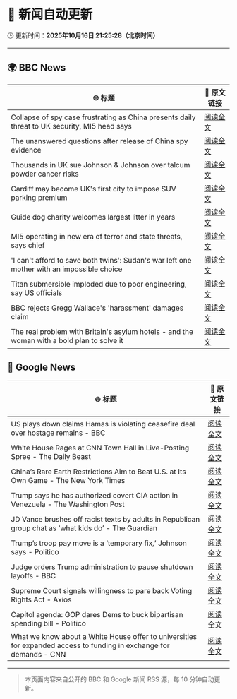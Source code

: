# 🧠 新闻自动更新

🕒 更新时间：**2025年10月16日 21:25:28（北京时间）**

---

## 🌍 BBC News

| 🌐 标题 | 🔗 原文链接 |
|--------|-------------|
| Collapse of spy case frustrating as China presents daily threat to UK security, MI5 head says | [阅读全文](https://www.bbc.com/news/articles/c0ex172rxwzo?at_medium=RSS&at_campaign=rss) |
| The unanswered questions after release of China spy evidence | [阅读全文](https://www.bbc.com/news/articles/cp3x55rqdy5o?at_medium=RSS&at_campaign=rss) |
| Thousands in UK sue Johnson & Johnson over talcum powder cancer risks | [阅读全文](https://www.bbc.com/news/articles/c797wv928g8o?at_medium=RSS&at_campaign=rss) |
| Cardiff may become UK's first city to impose SUV parking premium | [阅读全文](https://www.bbc.com/news/articles/c04gpp4w0rdo?at_medium=RSS&at_campaign=rss) |
| Guide dog charity welcomes largest litter in years | [阅读全文](https://www.bbc.com/news/articles/c04glp477ygo?at_medium=RSS&at_campaign=rss) |
| MI5 operating in new era of terror and state threats, says chief | [阅读全文](https://www.bbc.com/news/articles/cgr40w2zereo?at_medium=RSS&at_campaign=rss) |
| 'I can't afford to save both twins': Sudan's war left one mother with an impossible choice | [阅读全文](https://www.bbc.com/news/articles/cre5rng5808o?at_medium=RSS&at_campaign=rss) |
| Titan submersible imploded due to poor engineering, say US officials | [阅读全文](https://www.bbc.com/news/articles/cdeg7y4171xo?at_medium=RSS&at_campaign=rss) |
| BBC rejects Gregg Wallace's 'harassment' damages claim | [阅读全文](https://www.bbc.com/news/articles/ce8z0lx0e71o?at_medium=RSS&at_campaign=rss) |
| The real problem with Britain's asylum hotels - and the woman with a bold plan to solve it | [阅读全文](https://www.bbc.com/news/articles/cdx4rrrvg8do?at_medium=RSS&at_campaign=rss) |

## 📰 Google News

| 🌐 标题 | 🔗 原文链接 |
|--------|-------------|
| US plays down claims Hamas is violating ceasefire deal over hostage remains - BBC | [阅读全文](https://news.google.com/rss/articles/CBMiWkFVX3lxTFBhaVpvUTVnR3dZZmFheXphUmxpX0NoYjVXZGtGSDFScnRfMHd1eGpuRzZ5N09rSnBMUmhVamQ2MjBnczg0ZXhrTHc3MW5sNWVZZjZDQ2pVVWZyUdIBX0FVX3lxTFB0NXNYN2puYUhlMlR5ZG12UlVRM1F3OVR4TUVPTjU3MG5xc3ExT1FzQmRrcFhBeHVXczdZOTNJeEtSbUktZzVvdGxQNTdxRkJxYUttcWtodzlOQi13aHhV?oc=5) |
| White House Rages at CNN Town Hall in Live-Posting Spree - The Daily Beast | [阅读全文](https://news.google.com/rss/articles/CBMinAFBVV95cUxNS1pudU5zLVhwVXA3QWsyYTE5c3M1RjFROXp4NUVLb05abFFlcHdTTWtmYUg4cDFuR1BHdS1pYmp3U1V4TXFEdG1WMVF1cjdCSHhSeUFxcEpyQU9TaW42cE5LSHMxZnR1Zmd3ZXh6OUs0X0drczlySGR2ckQ2Q2JhelhodkVpNWp0dU1rMWNGS01ObVlONmJlaVlFODA?oc=5) |
| China’s Rare Earth Restrictions Aim to Beat U.S. at Its Own Game - The New York Times | [阅读全文](https://news.google.com/rss/articles/CBMikAFBVV95cUxPMHNJWlllTVViSzRaeDVGMEJqQWtoQTdvWHJDaW1uSEQycDRMZ3BMc1AweWgzVHZfajR5NmtoTmxFU3psQmlnNlFUTVd5SW5qWXMzSFFuc0FqajI2TTNzRGtKWnNUdTRLTkh1Nlg5ZEQwTVUyMmt0dmtyVERid2FNalk0MmlQMUVNOF9TbTYteXQ?oc=5) |
| Trump says he has authorized covert CIA action in Venezuela - The Washington Post | [阅读全文](https://news.google.com/rss/articles/CBMioAFBVV95cUxOVFYzdDlXSXYtMEEwX3cxWklEMGxXU0diNVFDRHBxLTZ0MXdNUWtvaXdMc2xXc0VyY0pLQ0dGV2xGV3FwU1dqc0JvYXRpOTlOLWxWZ29tc1d1UDNrWTByR0JzSFNiRW45eTBkbS1tUW5wT3BTdjJ2aUJpU1pFRFp6NXB5ckRfMjBuT0RpU1pqY1oyTjVJS0FBU2hFUm5QN2pY?oc=5) |
| JD Vance brushes off racist texts by adults in Republican group chat as ‘what kids do’ - The Guardian | [阅读全文](https://news.google.com/rss/articles/CBMiogFBVV95cUxQaHB6T0JzWXlTZ3o4OWRVa0ZtU1AyX2VUTFZCcjdOa3M4ZHFESkZrSVlIdnl5MEh1UElPN1ZqUGFZSEwwSzYtM3ZwMlYtMlN3TkRiaGhNdjRUSGl4VXk4WVp6U3V6c2l5ZXRQRUh2SjNhWHNwRnJ0NVRnTVE0aUVMVklpQmFNY3BwUS1Pakg2ajVfODJmdVFCa24yZjdRQ3BaWlE?oc=5) |
| Trump’s troop pay move is a ‘temporary fix,’ Johnson says - Politico | [阅读全文](https://news.google.com/rss/articles/CBMilwFBVV95cUxPMmZ3dkY5bHFvT3NlWV9CTjg4V1N4ZkE0SHlmdHVNZEpicXBxX0lOdkp0dWdxMldRSWE4ZjVxOC1FMkh0dnM1cFBhRGdIS1NKOXhTTnYwZ3hheU83b1dZRmZKT1BrT2JSZ0RUQWVkT21QY29GTmROUXg5ZnhIUzhnUmNDWlQwTnlTd2ZsemZwbW1SV0kwaXYw?oc=5) |
| Judge orders Trump administration to pause shutdown layoffs - BBC | [阅读全文](https://news.google.com/rss/articles/CBMiWkFVX3lxTFBKX3RoUFBaNWhEbUFPTDA3dU1pRS13OEdMd0daT2xIcWd4X0J5SXpTUkpoTGk2clVCQ0h1ajhfTFhmZDUxTGZnbk4yZXJQTXU0dm8yN1d3a0thd9IBX0FVX3lxTE9qRVJvRVVaUk8zRzJfZjZTTWpEMkxyTGJZbmJscHhHSm5UbDd6ODNfSDlCMzZLMy02bWdrYzVtUmFPcFZPR3FZWWNRcXNrdndOMlJmVUU3eF9mdkJDbU9n?oc=5) |
| Supreme Court signals willingness to pare back Voting Rights Act - Axios | [阅读全文](https://news.google.com/rss/articles/CBMif0FVX3lxTFA0QVU0U2kyd0g3Yk1qZkRmYVhmVFY3NTdQSjRuTHFRVkd6Tmwwb1hLZHBhRFBFRklfdTdaRGlyX0lsYWROb0p2c0J0MXYxZ25CZDAzRzk0QnRndkx5M2RpbmdUX2JVSExxNTZPX21FTXlCVlNSRGptbnZpQjNjc00?oc=5) |
| Capitol agenda: GOP dares Dems to buck bipartisan spending bill - Politico | [阅读全文](https://news.google.com/rss/articles/CBMivAFBVV95cUxOSGx2YjhMTTVhc2Vjc0YzTmJJMmk2R2d3SkI4SVFDVmpxbjFCS1BpcEFwcWlCelZhemVUTEt3QTRPTHloNXAwblNGMWpZWkVRRjBTVnJWOGtNdWcxc3BwN1J0clh5VTUtanFIY05Zd1RtWjIwb2xyQkFoNy1PZ1NXZTF3ckRnZHo3M0tCMmstU0phQ3pnTDBhLXpONi1wQmk0NkpGRngySko0cHJ2bkZhcnpNekxObWxZX0pBTA?oc=5) |
| What we know about a White House offer to universities for expanded access to funding in exchange for demands - CNN | [阅读全文](https://news.google.com/rss/articles/CBMid0FVX3lxTFA5V1VRSkl2U3V6dHFSMUpPOUwyWGt0NHBTR3hweWlyVXZtTFZlejl3MWxDTU9ZNkJ3OUpjdXprN0ZaRzRrMU43UGlPYnJpSlVQem5SN3MxVW1KQ1U1aV9JR1RIMXNtS0ZLYUdmS1NPVTEtR29JbDJn?oc=5) |

---
> 本页面内容来自公开的 BBC 和 Google 新闻 RSS 源，每 10 分钟自动更新。